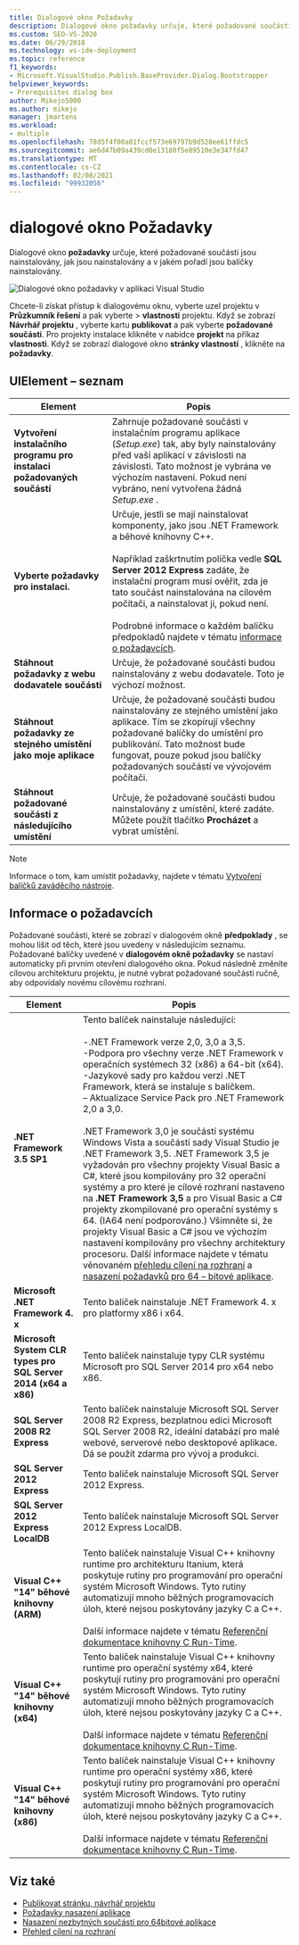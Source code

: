 ```yaml
---
title: Dialogové okno Požadavky
description: Dialogové okno požadavky určuje, které požadované součásti jsou nainstalovány, jak jsou nainstalovány a v jakém pořadí jsou balíčky nainstalovány.
ms.custom: SEO-VS-2020
ms.date: 06/29/2018
ms.technology: vs-ide-deployment
ms.topic: reference
f1_keywords:
- Microsoft.VisualStudio.Publish.BaseProvider.Dialog.Bootstrapper
helpviewer_keywords:
- Prerequisites dialog box
author: Mikejo5000
ms.author: mikejo
manager: jmartens
ms.workload:
- multiple
ms.openlocfilehash: 78d5f4f00a81fccf573e69797b9d528ee61ffdc5
ms.sourcegitcommit: ae6d47b09a439cd0e13180f5e89510e3e347fd47
ms.translationtype: MT
ms.contentlocale: cs-CZ
ms.lasthandoff: 02/08/2021
ms.locfileid: "99932056"
---
```

# <a name="prerequisites-dialog-box"></a>dialogové okno Požadavky

Dialogové okno **požadavky** určuje, které požadované součásti jsou nainstalovány, jak jsou nainstalovány a v jakém pořadí jsou balíčky nainstalovány.

![Dialogové okno požadavky v aplikaci Visual Studio](media/prerequisites-dialog-box.png)

Chcete-li získat přístup k dialogovému oknu, vyberte uzel projektu v **Průzkumník řešení** a pak vyberte  >  **vlastnosti** projektu. Když se zobrazí **Návrhář projektu** , vyberte kartu **publikovat** a pak vyberte **požadované součásti**. Pro projekty instalace klikněte v nabídce **projekt** na příkaz **vlastnosti**. Když se zobrazí dialogové okno **stránky vlastností** , klikněte na **požadavky**.

## <a name="uielement-list"></a>UIElement – seznam

|Element|Popis|
|-------------|-----------------|
|**Vytvoření instalačního programu pro instalaci požadovaných součástí**|Zahrnuje požadované součásti v instalačním programu aplikace (*Setup.exe*) tak, aby byly nainstalovány před vaší aplikací v závislosti na závislosti. Tato možnost je vybrána ve výchozím nastavení. Pokud není vybráno, není vytvořena žádná *Setup.exe* .|
|**Vyberte požadavky pro instalaci.**|Určuje, jestli se mají nainstalovat komponenty, jako jsou .NET Framework a běhové knihovny C++.<br /><br />Například zaškrtnutím políčka vedle **SQL Server 2012 Express** zadáte, že instalační program musí ověřit, zda je tato součást nainstalována na cílovém počítači, a nainstalovat ji, pokud není.<br /><br />Podrobné informace o každém balíčku předpokladů najdete v tématu [informace o požadavcích](#prerequisites-information).|
|**Stáhnout požadavky z webu dodavatele součásti**|Určuje, že požadované součásti budou nainstalovány z webu dodavatele. Toto je výchozí možnost.|
|**Stáhnout požadavky ze stejného umístění jako moje aplikace**|Určuje, že požadované součásti budou nainstalovány ze stejného umístění jako aplikace. Tím se zkopírují všechny požadované balíčky do umístění pro publikování. Tato možnost bude fungovat, pouze pokud jsou balíčky požadovaných součástí ve vývojovém počítači.|
|**Stáhnout požadované součásti z následujícího umístění**|Určuje, že požadované součásti budou nainstalovány z umístění, které zadáte. Můžete použít tlačítko **Procházet** a vybrat umístění.|

> [!NOTE]
> Informace o tom, kam umístit požadavky, najdete v tématu [Vytvoření balíčků zaváděcího nástroje](../../deployment/creating-bootstrapper-packages.md#create-custom-bootstrapper-packages).

## <a name="prerequisites-information"></a>Informace o požadavcích

Požadované součásti, které se zobrazí v dialogovém okně **předpoklady** , se mohou lišit od těch, které jsou uvedeny v následujícím seznamu. Požadované balíčky uvedené v **dialogovém okně požadavky** se nastaví automaticky při prvním otevření dialogového okna. Pokud následně změníte cílovou architekturu projektu, je nutné vybrat požadované součásti ručně, aby odpovídaly novému cílovému rozhraní.

|Element|Popis|
|-------------|-----------------|
|**.NET Framework 3.5 SP1**|Tento balíček nainstaluje následující:<br /><br /> -.NET Framework verze 2,0, 3,0 a 3,5.<br />-Podpora pro všechny verze .NET Framework v operačních systémech 32 (x86) a 64-bit (x64).<br />-Jazykové sady pro každou verzi .NET Framework, která se instaluje s balíčkem.<br />– Aktualizace Service Pack pro .NET Framework 2,0 a 3,0.<br /><br /> .NET Framework 3,0 je součástí systému Windows Vista a součástí sady Visual Studio je .NET Framework 3,5. .NET Framework 3,5 je vyžadován pro všechny projekty Visual Basic a C#, které jsou kompilovány pro 32 operační systémy a pro které je cílové rozhraní nastaveno na **.NET Framework 3,5** a pro Visual Basic a C# projekty zkompilované pro operační systémy s 64. (IA64 není podporováno.) Všimněte si, že projekty Visual Basic a C# jsou ve výchozím nastavení kompilovány pro všechny architektury procesoru. Další informace najdete v tématu věnovaném [přehledu cílení na rozhraní](../../ide/visual-studio-multi-targeting-overview.md) a [nasazení požadavků pro 64 – bitové aplikace](../../deployment/deploying-prerequisites-for-64-bit-applications.md).|
|**Microsoft .NET Framework 4. x**|Tento balíček nainstaluje .NET Framework 4. x pro platformy x86 i x64.|
|**Microsoft System CLR types pro SQL Server 2014 (x64 a x86)**|Tento balíček nainstaluje typy CLR systému Microsoft pro SQL Server 2014 pro x64 nebo x86.|
|**SQL Server 2008 R2 Express**|Tento balíček nainstaluje Microsoft SQL Server 2008 R2 Express, bezplatnou edici Microsoft SQL Server 2008 R2, ideální databází pro malé webové, serverové nebo desktopové aplikace. Dá se použít zdarma pro vývoj a produkci.|
|**SQL Server 2012 Express**|Tento balíček nainstaluje Microsoft SQL Server 2012 Express.|
|**SQL Server 2012 Express LocalDB**|Tento balíček nainstaluje Microsoft SQL Server 2012 Express LocalDB.|
|**Visual C++ "14" běhové knihovny (ARM)**|Tento balíček nainstaluje Visual C++ knihovny runtime pro architekturu Itanium, která poskytuje rutiny pro programování pro operační systém Microsoft Windows. Tyto rutiny automatizují mnoho běžných programovacích úloh, které nejsou poskytovány jazyky C a C++.<br /><br /> Další informace najdete v tématu [Referenční dokumentace knihovny C Run-Time](/cpp/c-runtime-library/c-run-time-library-reference).|
|**Visual C++ "14" běhové knihovny (x64)**|Tento balíček nainstaluje Visual C++ knihovny runtime pro operační systémy x64, které poskytují rutiny pro programování pro operační systém Microsoft Windows. Tyto rutiny automatizují mnoho běžných programovacích úloh, které nejsou poskytovány jazyky C a C++.<br /><br /> Další informace najdete v tématu [Referenční dokumentace knihovny C Run-Time](/cpp/c-runtime-library/c-run-time-library-reference).|
|**Visual C++ "14" běhové knihovny (x86)**|Tento balíček nainstaluje Visual C++ knihovny runtime pro operační systémy x86, které poskytují rutiny pro programování pro operační systém Microsoft Windows. Tyto rutiny automatizují mnoho běžných programovacích úloh, které nejsou poskytovány jazyky C a C++.<br /><br /> Další informace najdete v tématu [Referenční dokumentace knihovny C Run-Time](/cpp/c-runtime-library/c-run-time-library-reference).|

## <a name="see-also"></a>Viz také

- [Publikovat stránku, návrhář projektu](../../ide/reference/publish-page-project-designer.md)
- [Požadavky nasazení aplikace](../../deployment/application-deployment-prerequisites.md)
- [Nasazení nezbytných součástí pro 64bitové aplikace](../../deployment/deploying-prerequisites-for-64-bit-applications.md)
- [Přehled cílení na rozhraní](../../ide/visual-studio-multi-targeting-overview.md)
